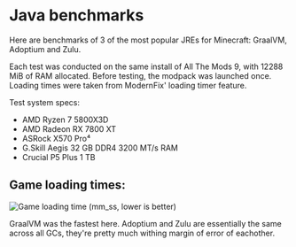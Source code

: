 # Java benchmarks

Here are benchmarks of 3 of the most popular JREs for Minecraft: GraalVM, Adoptium and Zulu.

Each test was conducted on the same install of All The Mods 9, with 12288 MiB of RAM allocated. Before testing, the modpack was launched once. Loading times were taken from ModernFix' loading timer feature.

Test system specs:

- AMD Ryzen 7 5800X3D
- AMD Radeon RX 7800 XT
- ASRock X570 Pro⁴
- G.Skill Aegis 32 GB DDR4 3200 MT/s RAM
- Crucial P5 Plus 1 TB

## Game loading times:

![Game loading time (mm_ss, lower is better)](https://github.com/user-attachments/assets/b7cd6907-1862-4d20-af79-aaa410c4bb56)

GraalVM was the fastest here. Adoptium and Zulu are essentially the same across all GCs, they're pretty much withing margin of error of eachother.
